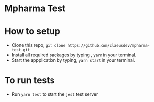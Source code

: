 # Mpharma Test

# How to setup
- Clone this repo, `git clone https://github.com/claeusdev/mpharma-test.git`
- Install all required packages by typing , `yarn` in your terminal.
- Start the appplication by typing, `yarn start` in your terminal.

# To run tests
- Run `yarn test` to start the `jest` test server
